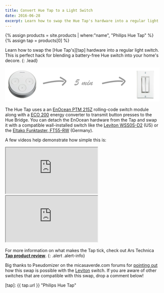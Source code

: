 ```yaml
---
title: Convert Hue Tap to a Light Switch
date: 2016-06-28
excerpt: Learn how to swap the Hue Tap's hardware into a regular light switch. This is perfect hack for blending a battery-free Hue switch into your home's decore.
---
```


{% assign products = site.products | where:"name", "Philips Hue Tap" %}
{% assign tap = products[0] %}

Learn how to swap the [Hue Tap's][tap] hardware into a regular light switch. This is perfect hack for blending a battery-free Hue switch into your home's decore.
{: .lead}

<img src="/images/hacks/convert-hue-tap.png" class="img-responsive" alt="Convert Hue Tap to Switch" />

The Hue Tap uses a an [EnOcean PTM 215Z][ptm215] rolling-code switch module along with a [ECO 200][eco200] energy converter to transmit button presses to the Hue Bridge. You can detach the EnOcean hardware from the Tap and swap it with a compatible wall-installed switch like the [Leviton WSS0S-D2][leviton] (US) or the [Eltako Funktaster, FT55-RW][eltako] (Germany).

A few videos help demonstrate how simple this is:

<div class="row">
    <div class="col-sm-6">
        <div class="embed-responsive embed-responsive-16by9">
            <iframe src="https://www.youtube.com/embed/7yWqv_pn_Lc?rel=0" allowfullscreen></iframe>
        </div>
    </div>
    <div class="col-sm-6">
        <div class="embed-responsive embed-responsive-16by9">
            <iframe src="https://www.youtube.com/embed/5bNSFaS2as8?rel=0" allowfullscreen></iframe>
        </div>
    </div>
</div>

For more information on what makes the Tap tick, check out Ars Technica **[Tap product review][ars]**.
{: .alert .alert-info}

Big thanks to Pseudomizer on the micasaverde.com forums for [pointing out][forum] how this swap is possible with the [Leviton][leviton] switch. If you are aware of other switches that are compatible with this swap, drop a comment below!

[eltako]: http://www.amazon.de/gp/product/B004OXQ93G/ref=as_li_qf_sp_asin_il_tl?ie=UTF8&camp=1638&creative=6742&creativeASIN=B004OXQ93G&linkCode=as2&tag=mehu09-21 "Eltako Funktaster, FT55-RW"
[leviton]: https://www.amazon.com/Leviton-WSS0S-D2W-1-Gang-Rocker-Decora/dp/B003OYJS2U?tag=meethue-20 "Leviton WSS0S-D2"
[ars]: http://arstechnica.com/gadgets/2014/08/gallery-dissecting-the-philips-hue-tap-wireless-battery-less-controller/ "Dissecting the Philips Hue Tap"
[forum]: http://forum.micasaverde.com/index.php?topic=32017.0 "Embedding the Hue Tap"
[ptm215]: https://www.enocean.com/en/enocean_modules/ptm-215/ "EnOcean PTM 215"
[eco200]: https://www.enocean.com/en/enocean_modules/eco-200/ "EnOcean ECO 200"
[tap]: {{ tap.url }} "Philips Hue Tap"
